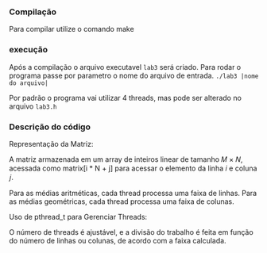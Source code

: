 ### Compilação
Para compilar utilize o comando make

### execução
Após a compilação o arquivo executavel `lab3` será criado.
Para rodar o programa passe por parametro o nome do arquivo de entrada.
`./lab3 |nome do arquivo|`

Por padrão o programa vai utilizar 4 threads, mas pode ser alterado no arquivo `lab3.h`

### Descrição do código
Representação da Matriz:

A matriz armazenada em um array de inteiros linear de tamanho 𝑀 × 𝑁, acessada como matrix[i * N + j] para acessar o elemento da linha 𝑖 e coluna 𝑗.

Para as médias aritméticas, cada thread processa uma faixa de linhas.
Para as médias geométricas, cada thread processa uma faixa de colunas.

Uso de pthread_t para Gerenciar Threads:

O número de threads é ajustável, e a divisão do trabalho é feita em função do número de linhas ou colunas, de acordo com a faixa calculada.

